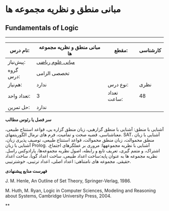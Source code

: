 # مبانی منطق و نظریه مجموعه ها
## Fundamentals of Logic
_______________________________________________________________________________
| نام درس:    | مبانی منطق و نظریه مجموعه ها                                   | مقطع:       | کارشناسی     |
| ----------- | -------------------------------------------------------------- | ----------- | ------------ |
| پیش‌نیاز:   | [مبانی علوم ریاضی](../mandatory/Foundation-of-Mathematics.md)
 | گروه درس:   | تخصصی الزامی |
| هم‌نیاز:    | ندارد                                                          | نوع درس:    | نظری         |
| تعداد واحد: | 3                                                              | تعداد ساعت: | 48           |
| حل تمرین:   |  ندارد                                                         |             |              |

**سر فصل یا رئوس مطالب**

آشنایی با منطق: آشنایی با منطق گزارهیی، زبان منطق گزاره یی، قواعد استنتاج طبیعی، معناشناسی، قضیه صحت و تمامیت، فرم های نرمال الگوریتمهای. SAT، آشنایی با زبان منطق محموالت، زبان منطق محموالت، قواعد استنتاج طبیعی، توصیف پذیری زبان، آشنایی با زبان Prolog. آشنایی با نظریه مجموعهها: مروری بر عملگرهای اجتماع، اشتراک، و متمم گیری، تعریف تابع و رابطه، اصول نظریه مجموعه‌ها، پارادوکس راسل. نظریه مجموعه ها به عنوان پایه:ساخت اعداد طبیعی، ساخت اعداد گویا، ساخت اعداد حقیقی. مجموعه های نامتناهی: اعداد اصلی، اعداد ترتیبی، خوشترتیبی.

**فهرست منابع پیشنهادی**

J. M. Henle, An Outline of Set Theory, Springer-Verlag, 1986.

M. Huth, M. Ryan, Logic in Computer Sciences, Modeling and Reasoning about Systems, Cambridge University Press, 2004.

**
